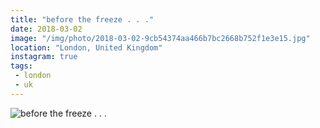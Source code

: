 ```yaml
---
title: "before the freeze . . ."
date: 2018-03-02
image: "/img/photo/2018-03-02-9cb54374aa466b7bc2668b752f1e3e15.jpg"
location: "London, United Kingdom"
instagram: true
tags:
 - london
 - uk
---
```


![before the freeze . . .](/img/photo/2018-03-02-9cb54374aa466b7bc2668b752f1e3e15.jpg)
